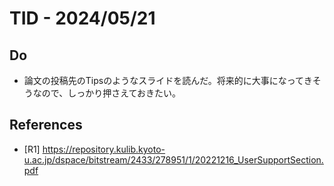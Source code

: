 # TID - 2024/05/21
<!--
## Learnings
- 
- 
-->


## Do
- 論文の投稿先のTipsのようなスライドを読んだ。将来的に大事になってきそうなので、しっかり押さえておきたい。


<!--
## Reflections & Insights
- 
- 
-->

<!--
## Plans for Tomorrow
- 
- 
-->

## References
- [R1] https://repository.kulib.kyoto-u.ac.jp/dspace/bitstream/2433/278951/1/20221216_UserSupportSection.pdf
